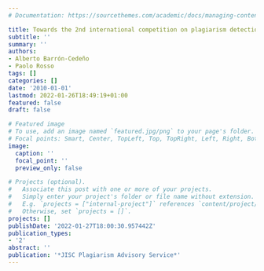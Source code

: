```yaml
---
# Documentation: https://sourcethemes.com/academic/docs/managing-content/

title: Towards the 2nd international competition on plagiarism detection and beyond
subtitle: ''
summary: ''
authors:
- Alberto Barrón-Cedeño
- Paolo Rosso
tags: []
categories: []
date: '2010-01-01'
lastmod: 2022-01-26T18:49:19+01:00
featured: false
draft: false

# Featured image
# To use, add an image named `featured.jpg/png` to your page's folder.
# Focal points: Smart, Center, TopLeft, Top, TopRight, Left, Right, BottomLeft, Bottom, BottomRight.
image:
  caption: ''
  focal_point: ''
  preview_only: false

# Projects (optional).
#   Associate this post with one or more of your projects.
#   Simply enter your project's folder or file name without extension.
#   E.g. `projects = ["internal-project"]` references `content/project/deep-learning/index.md`.
#   Otherwise, set `projects = []`.
projects: []
publishDate: '2022-01-27T18:00:30.957442Z'
publication_types:
- '2'
abstract: ''
publication: '*JISC Plagiarism Advisory Service*'
---
```

